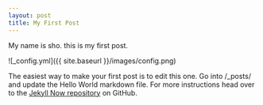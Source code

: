 ```yaml
---
layout: post
title: My First Post
---
```


My name is sho. this is my first post.

<!-- Next you can update your site name, avatar and other options using the _config.yml file in the root of your repository (shown below). -->

![_config.yml]({{ site.baseurl }}/images/config.png)

The easiest way to make your first post is to edit this one. Go into /_posts/ and update the Hello World markdown file. For more instructions head over to the [Jekyll Now repository](https://github.com/barryclark/jekyll-now) on GitHub.
